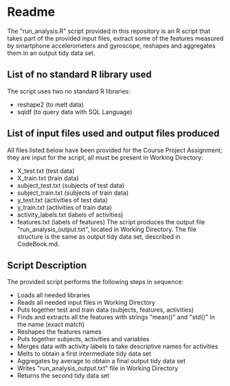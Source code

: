 # Readme
The "run_analysis.R" script provided in this repository is an R script that takes part of the provided input files, extract some of the features measured by smartphone accelerometers and gyroscope, reshapes and aggregates them in an output tidy data set. 

## List of no standard R library used
The script uses two no standard R libraries: 
* reshape2 (to melt data)
* sqldf (to query data with SQL Language)

## List of input files used and output files produced
All files listed below have been provided for the Course Project Assignment; they are input for the script, all must be present in Working Directory:
* X_test.txt (test data)
 * X_train.txt (train data)
 * subject_test.txt (subjects of test data)
  * subject_train.txt (subjects of train data)
  * y_test.txt (activities of test data)
  * y_train.txt (activities of train data)
  * activity_labels.txt (labels of activities)
  * features.txt (labels of features)
The script produces the output file "run_analysis_output.txt", located in Working Directory. The file structure is the same as output tidy data set, described in CodeBook.md.

## Script Description
The provided script performs the following steps in sequence:
* Loads all needed libraries
* Reads all needed input files in Working Directory
* Puts together test and train data (subjects, features, activities)
* Finds and extracts all the features with strings "mean()" and "std()" in the name (exact match)
* Reshapes the features names
* Puts together subjects, activities and variables
* Merges data with activity labels to take descriptive names for activities
* Melts to obtain a first intermediate tidy data set
* Aggregates by average to obtain a final output tidy data set 
* Writes "run_analysis_output.txt" file in Working Directory
* Returns the second tidy data set
